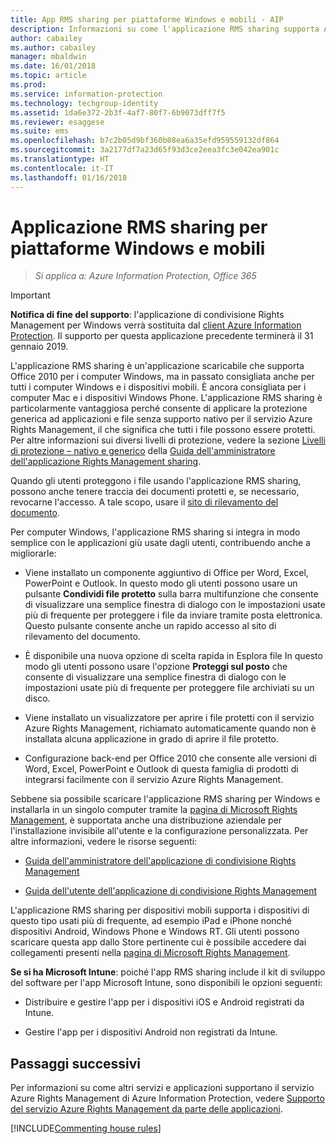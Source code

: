 ```yaml
---
title: App RMS sharing per piattaforme Windows e mobili - AIP
description: Informazioni su come l'applicazione RMS sharing supporta Azure RMS come applicazione scaricabile gratuita, necessaria per supportare Office 2010, ma consigliata anche per computer Windows e Mac e dispositivi mobili.
author: cabailey
ms.author: cabailey
manager: mbaldwin
ms.date: 16/01/2018
ms.topic: article
ms.prod: 
ms.service: information-protection
ms.technology: techgroup-identity
ms.assetid: 1da6e372-2b3f-4af7-80f7-6b9073dff7f5
ms.reviewer: esaggese
ms.suite: ems
ms.openlocfilehash: b7c2b05d9bf360b08ea6a35efd959559132df864
ms.sourcegitcommit: 3a2177df7a23d65f93d3ce2eea3fc3e042ea901c
ms.translationtype: HT
ms.contentlocale: it-IT
ms.lasthandoff: 01/16/2018
---
```

# <a name="rms-sharing-application-for-windows-and-mobile-platforms"></a>Applicazione RMS sharing per piattaforme Windows e mobili

>*Si applica a: Azure Information Protection, Office 365*

> [!IMPORTANT]
> **Notifica di fine del supporto**: l'applicazione di condivisione Rights Management per Windows verrà sostituita dal [client Azure Information Protection](../rms-client/aip-client.md). Il supporto per questa applicazione precedente terminerà il 31 gennaio 2019. 
 
L'applicazione RMS sharing è un'applicazione scaricabile che supporta Office 2010 per i computer Windows, ma in passato consigliata anche per tutti i computer Windows e i dispositivi mobili. È ancora consigliata per i computer Mac e i dispositivi Windows Phone. L'applicazione RMS sharing è particolarmente vantaggiosa perché consente di applicare la protezione generica ad applicazioni e file senza supporto nativo per il servizio Azure Rights Management, il che significa che tutti i file possono essere protetti. Per altre informazioni sui diversi livelli di protezione, vedere la sezione [Livelli di protezione – nativo e generico](../rms-client/sharing-app-admin-guide-technical.md#levels-of-protection--native-and-generic) della [Guida dell'amministratore dell'applicazione Rights Management sharing](../rms-client/sharing-app-admin-guide.md).

Quando gli utenti proteggono i file usando l'applicazione RMS sharing, possono anche tenere traccia dei documenti protetti e, se necessario, revocarne l'accesso. A tale scopo, usare il [sito di rilevamento del documento](http://go.microsoft.com/fwlink/?LinkId=529562).

Per computer Windows, l'applicazione RMS sharing si integra in modo semplice con le applicazioni giù usate dagli utenti, contribuendo anche a migliorarle:

-   Viene installato un componente aggiuntivo di Office per Word, Excel, PowerPoint e Outlook. In questo modo gli utenti possono usare un pulsante **Condividi file protetto** sulla barra multifunzione che consente di visualizzare una semplice finestra di dialogo con le impostazioni usate più di frequente per proteggere i file da inviare tramite posta elettronica. Questo pulsante consente anche un rapido accesso al sito di rilevamento del documento.

-   È disponibile una nuova opzione di scelta rapida in Esplora file In questo modo gli utenti possono usare l'opzione **Proteggi sul posto** che consente di visualizzare una semplice finestra di dialogo con le impostazioni usate più di frequente per proteggere file archiviati su un disco.

-   Viene installato un visualizzatore per aprire i file protetti con il servizio Azure Rights Management, richiamato automaticamente quando non è installata alcuna applicazione in grado di aprire il file protetto.

-   Configurazione back-end per Office 2010 che consente alle versioni di Word, Excel, PowerPoint e Outlook di questa famiglia di prodotti di integrarsi facilmente con il servizio Azure Rights Management.

Sebbene sia possibile scaricare l'applicazione RMS sharing per Windows e installarla in un singolo computer tramite la [pagina di Microsoft Rights Management](http://go.microsoft.com/fwlink/?LinkId=303970), è supportata anche una distribuzione aziendale per l'installazione invisibile all'utente e la configurazione personalizzata. Per altre informazioni, vedere le risorse seguenti:

-   [Guida dell'amministratore dell'applicazione di condivisione Rights Management](../rms-client/sharing-app-admin-guide.md)

-   [Guida dell'utente dell'applicazione di condivisione Rights Management](../rms-client/sharing-app-user-guide.md)

L'applicazione RMS sharing per dispositivi mobili supporta i dispositivi di questo tipo usati più di frequente, ad esempio iPad e iPhone nonché dispositivi Android, Windows Phone e Windows RT. Gli utenti possono scaricare questa app dallo Store pertinente cui è possibile accedere dai collegamenti presenti nella [pagina di Microsoft Rights Management](http://go.microsoft.com/fwlink/?LinkId=303970).

**Se si ha Microsoft Intune**: poiché l'app RMS sharing include il kit di sviluppo del software per l'app Microsoft Intune, sono disponibili le opzioni seguenti:

-   Distribuire e gestire l'app per i dispositivi iOS e Android registrati da Intune.

-   Gestire l'app per i dispositivi Android non registrati da Intune.


## <a name="next-steps"></a>Passaggi successivi
Per informazioni su come altri servizi e applicazioni supportano il servizio Azure Rights Management di Azure Information Protection, vedere [Supporto del servizio Azure Rights Management da parte delle applicazioni](applications-support.md).

[!INCLUDE[Commenting house rules](../includes/houserules.md)]
